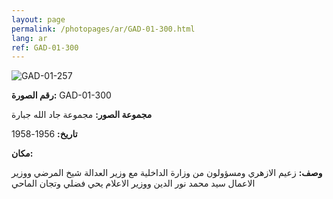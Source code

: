 ```yaml
---
layout: page
permalink: /photopages/ar/GAD-01-300.html
lang: ar
ref: GAD-01-300
---
```


![GAD-01-257](/smallimages/GAD-01-300-600.jpg)

**رقم الصورة:** GAD-01-300

**مجموعة الصور:** مجموعة جاد الله جبارة

**تاريخ:**  1956-1958

**مكان:**

**وصف:** زعيم الازهري ومسؤولون من وزارة الداخلية مع وزير العدالة شيخ المرضي ووزير الاعمال سيد محمد نور الدين ووزير الاعلام يحي فضلي وتجان الماحي
